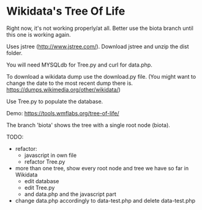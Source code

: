 <h>Wikidata's Tree Of Life</h>
========

Right now, it's not working properly/at all. Better use the biota branch until this one is working again. 

Uses jstree (http://www.jstree.com/).
Download jstree and unzip the dist folder. 

You will need MYSQLdb for Tree.py and curl for data.php.

To download a wikidata dump use the download.py file. (You might want to change the date to the most recent dump there is. https://dumps.wikimedia.org/other/wikidata/)

Use Tree.py to populate the database.

Demo: https://tools.wmflabs.org/tree-of-life/

The branch 'biota' shows the tree with a single root node (biota).

TODO: 

- refactor: 
	- javascript in own file
	- refactor Tree.py
- more than one tree, show every root node and tree we have so far in Wikidata
	- edit database
	- edit Tree.py
	- and data.php and the javascript part
- change data.php accordingly to data-test.php and delete data-test.php


